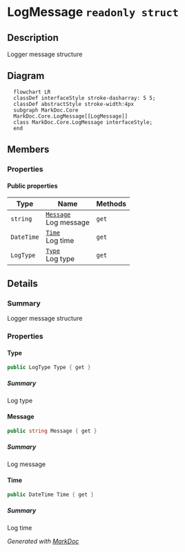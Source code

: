 # LogMessage `readonly struct`

## Description
Logger message structure

## Diagram
```mermaid
  flowchart LR
  classDef interfaceStyle stroke-dasharray: 5 5;
  classDef abstractStyle stroke-width:4px
  subgraph MarkDoc.Core
  MarkDoc.Core.LogMessage[[LogMessage]]
  class MarkDoc.Core.LogMessage interfaceStyle;
  end
```

## Members
### Properties
#### Public  properties
| Type | Name | Methods |
| --- | --- | --- |
| `string` | [`Message`](markdoccore-LogMessage.md#message)<br>Log message | `get` |
| `DateTime` | [`Time`](markdoccore-LogMessage.md#time)<br>Log time | `get` |
| `LogType` | [`Type`](markdoccore-LogMessage.md#type)<br>Log type | `get` |

## Details
### Summary
Logger message structure

### Properties
#### Type
```csharp
public LogType Type { get }
```
##### Summary
Log type

#### Message
```csharp
public string Message { get }
```
##### Summary
Log message

#### Time
```csharp
public DateTime Time { get }
```
##### Summary
Log time

*Generated with* [*MarkDoc*](https://github.com/hailstorm75/MarkDoc.Core)
